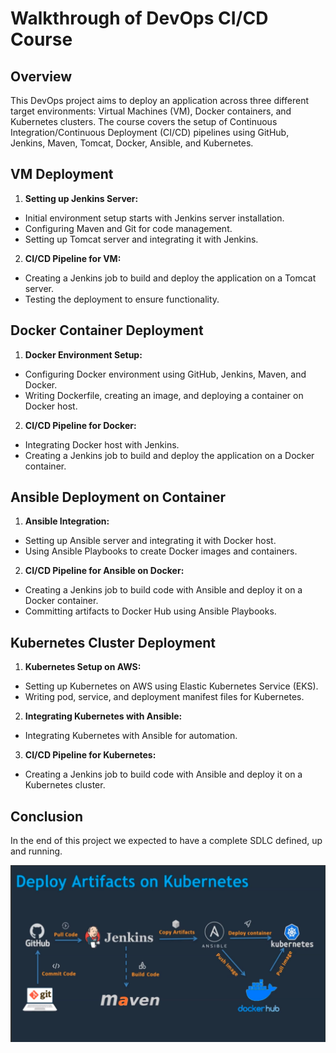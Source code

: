 # Walkthrough of DevOps CI/CD Course

## Overview

This DevOps project aims to deploy an application across three different target environments: Virtual Machines (VM),
Docker containers, and Kubernetes clusters. The course covers the setup of Continuous Integration/Continuous
Deployment (CI/CD) pipelines using GitHub, Jenkins, Maven, Tomcat, Docker, Ansible, and Kubernetes.

## VM Deployment

1. **Setting up Jenkins Server:**
- Initial environment setup starts with Jenkins server installation.
- Configuring Maven and Git for code management.
- Setting up Tomcat server and integrating it with Jenkins.

2. **CI/CD Pipeline for VM:**
- Creating a Jenkins job to build and deploy the application on a Tomcat server.
- Testing the deployment to ensure functionality.

## Docker Container Deployment

1. **Docker Environment Setup:**
- Configuring Docker environment using GitHub, Jenkins, Maven, and Docker.
- Writing Dockerfile, creating an image, and deploying a container on Docker host.

2. **CI/CD Pipeline for Docker:**
- Integrating Docker host with Jenkins.
- Creating a Jenkins job to build and deploy the application on a Docker container.

## Ansible Deployment on Container

1. **Ansible Integration:**
- Setting up Ansible server and integrating it with Docker host.
- Using Ansible Playbooks to create Docker images and containers.

2. **CI/CD Pipeline for Ansible on Docker:**
- Creating a Jenkins job to build code with Ansible and deploy it on a Docker container.
- Committing artifacts to Docker Hub using Ansible Playbooks.

## Kubernetes Cluster Deployment

1. **Kubernetes Setup on AWS:**
- Setting up Kubernetes on AWS using Elastic Kubernetes Service (EKS).
- Writing pod, service, and deployment manifest files for Kubernetes.

2. **Integrating Kubernetes with Ansible:**
- Integrating Kubernetes with Ansible for automation.

3. **CI/CD Pipeline for Kubernetes:**
- Creating a Jenkins job to build code with Ansible and deploy it on a Kubernetes cluster.

## Conclusion

In the end of this project we expected to have a complete SDLC defined, up and running.

![DevOps CI/CD](../images/desired_stack.png)